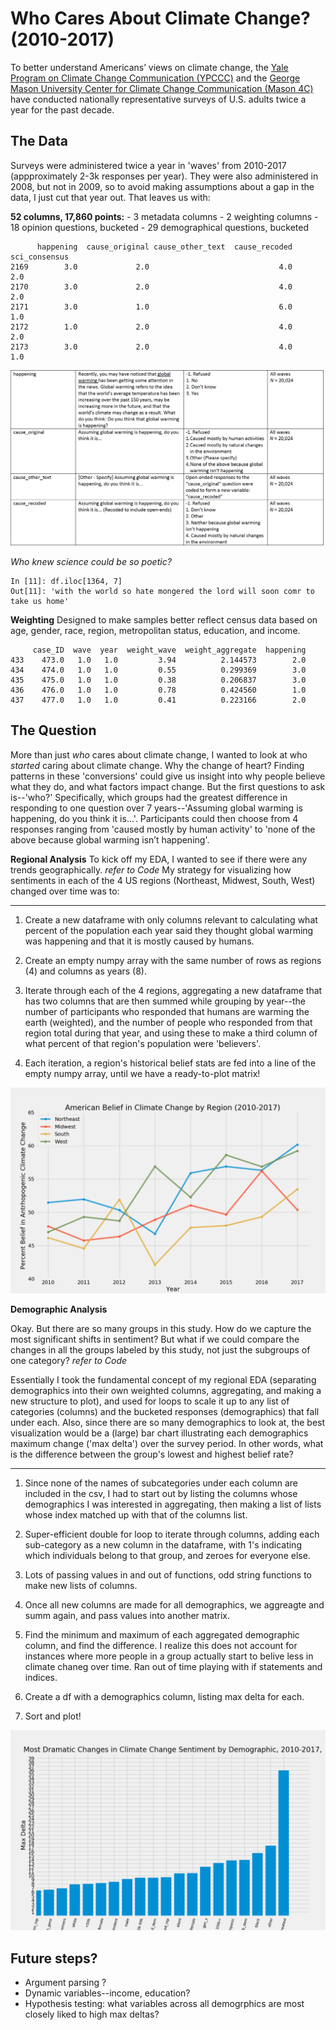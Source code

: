 # Who Cares About Climate Change? (2010-2017)
To better understand Americans’ views on climate change, the [Yale Program on Climate Change Communication (YPCCC)](http://climatecommunication.yale.edu/) and the [George Mason University Center for Climate Change Communication (Mason 4C)](http://www.climatechangecommunication.org/) have conducted nationally representative surveys of U.S. adults twice a year for the past decade. 

## The Data
Surveys were administered twice a year in 'waves' from 2010-2017 (appproximately 2-3k responses per year). They were also administered in 2008, but not in 2009, 
so to avoid making assumptions about a gap in the data, I just cut that year out. That leaves us with:

**52 columns, 17,860 points:**
    - 3 metadata columns
    - 2 weighting columns
    - 18 opinion questions, bucketed
    - 29 demographical questions, bucketed




```
      happening  cause_original cause_other_text  cause_recoded  sci_consensus
2169        3.0             2.0                             4.0            2.0
2170        3.0             2.0                             4.0            2.0
2171        3.0             1.0                             6.0            1.0
2172        1.0             2.0                             4.0            2.0
2173        3.0             2.0                             4.0            1.0
```

![](images/survey_question_snap.png)


*Who knew science could be so poetic?*
```
In [11]: df.iloc[1364, 7]                                                                                                                                                                     
Out[11]: 'with the world so hate mongered the lord will soon comr to take us home'
```

**Weighting** 
Designed to make samples better reflect census data based on age, gender, race, region, metropolitan status, education, and income.
```
     case_ID  wave  year  weight_wave  weight_aggregate  happening
433    473.0   1.0   1.0         3.94          2.144573        2.0
434    474.0   1.0   1.0         0.55          0.299369        3.0
435    475.0   1.0   1.0         0.38          0.206837        3.0
436    476.0   1.0   1.0         0.78          0.424560        1.0
437    477.0   1.0   1.0         0.41          0.223166        2.0
```

## The Question
More than just *who* cares about climate change, I wanted to look at who *started* caring about climate change. Why the change of heart? Finding patterns in these 'conversions' could give us insight into why people believe what they do, and what factors impact change. But the first questions to ask is--'who?' Specifically, which groups had the greatest difference in responding to one question over 7 years--'Assuming global warming is happening, do you think it is...'. Participants could then choose from 4 responses ranging from 'caused mostly by human activity' to 'none of the above because global warming isn’t happening'.

**Regional Analysis**
To kick off my EDA, I wanted to see if there were any trends geographically. 
*refer to Code*
My strategy for visualizing how sentiments in each of the 4 US regions (Northeast, Midwest, South, West) changed over time was to:
** **
1. Create a new dataframe with only columns relevant to calculating what percent of the population each year said they thought global warming was happening and that it is mostly caused by humans. 

2. Create an empty numpy array with the same number of rows as regions (4) and columns as years (8).

3. Iterate through each of the 4 regions, aggregating a new dataframe that has two columns that are then summed while grouping by year--the number of participants who responded that humans are warming the earth (weighted), and the number of people who responded from that region total during that year, and using these to make a third column of what percent of that region's population were 'believers'. 

4. Each iteration, a region's historical belief stats are fed into a line of the empty numpy array, until we have a ready-to-plot matrix!

![](images/weighted_region4_plot.png)

**Demographic Analysis**

Okay. But there are so many groups in this study. How do we capture the most significant shifts in sentiment? But what if we could compare the changes in all the groups labeled by this study, not just the subgroups of one category?
*refer to Code*

Essentially I took the fundamental concept of my regional EDA (separating demographics into their own weighted columns, aggregating, and making a new structure to plot), and used for loops to scale it up to any list of categories (columns) and the bucketed responses (demographics) that fall under each. Also, since there are so many demographics to look at, the best visualization would be a (large) bar chart illustrating each demographics maximum change ('max delta') over the survey period. In other words, what is the difference between the group's lowest and highest belief rate?
** **
1. Since none of the names of subcategories under each column are included in the csv, I had to start out by listing the columns whose demographics I was interested in aggregating, then making a list of lists whose index matched up with that of the columns list. 

2. Super-efficient double for loop to iterate through columns, adding each sub-category as a new column in the dataframe, with 1's indicating which individuals belong to that group, and zeroes for everyone else. 

3. Lots of passing values in and out of functions, odd string functions to make new lists of columns.  

4. Once all new columns are made for all demographics, we aggreagte and summ again, and pass values into another matrix. 

5. Find the minimum and maximum of each aggregated demographic column, and find the difference. I realize this does not account for instances where more people in a group actually start to belive less in climate chaneg over time. Ran out of time playing with if statements and indices. 

6. Create a df with a demographics column, listing max delta for each. 

7. Sort and plot!

![](images/the_demographic_comparison.png)

## Future steps?
- Argument parsing ?
- Dynamic variables--income, education?
- Hypothesis testing: what variables across all demogrphics are most closely liked to high max deltas?










